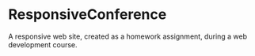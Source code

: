 # ResponsiveConference
A responsive web site, created as a homework assignment, during a web development course.

